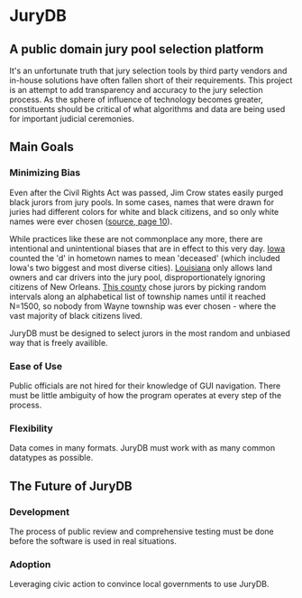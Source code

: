 # JuryDB
## A public domain jury pool selection platform
It's an unfortunate truth that jury selection tools by third party vendors and in-house solutions have often fallen short of their requirements. This project is an attempt to add transparency and accuracy to the jury selection process. As the sphere of influence of technology becomes greater, constituents should be critical of what algorithms and data are being used for important judicial ceremonies.

## Main Goals
### Minimizing Bias
Even after the Civil Rights Act was passed, Jim Crow states easily purged black jurors from jury pools. In some cases, names that were drawn for juries had different colors for white and black citizens, and so only white names were ever chosen ([source, page 10](https://eji.org/wp-content/uploads/2019/10/illegal-racial-discrimination-in-jury-selection.pdf)).

While practices like these are not commonplace any more, there are intentional and unintentional biases that are in effect to this very day. [Iowa](https://ilr.law.uiowa.edu/print/volume-101-issue-5/no-records-no-right-discovery-and-the-fair-cross-section-guarantee/) counted the 'd' in hometown names to mean 'deceased' (which included Iowa's two biggest and most diverse cities). [Louisiana](https://www.washingtonpost.com/opinions/2019/07/10/this-louisiana-courtroom-statistically-improbable-jury-pools-give-prosecutors-an-advantage/) only allows land owners and car drivers into the jury pool, disproportionately ignoring citizens of New Orleans. [This county](https://law.justia.com/cases/indiana/supreme-court/2002/11220204-trb.html) chose jurors by picking random intervals along an alphabetical list of township names until it reached N=1500, so nobody from Wayne township was ever chosen - where the vast majority of black citizens lived.

JuryDB must be designed to select jurors in the most random and unbiased way that is freely availible.

### Ease of Use
Public officials are not hired for their knowledge of GUI navigation. There must be little ambiguity of how the program operates at every step of the process.

### Flexibility
Data comes in many formats. JuryDB must work with as many common datatypes as possible.

## The Future of JuryDB
### Development
The process of public review and comprehensive testing must be done before the software is used in real situations.
### Adoption
Leveraging civic action to convince local governments to use JuryDB.
